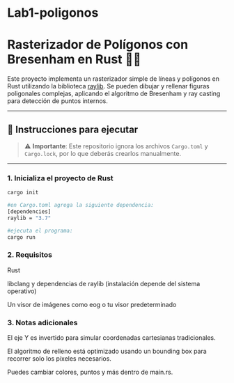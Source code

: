 # Lab1-poligonos
# Rasterizador de Polígonos con Bresenham en Rust 🦀🎨

Este proyecto implementa un rasterizador simple de líneas y polígonos en Rust utilizando la biblioteca [raylib](https://www.raylib.com/). Se pueden dibujar y rellenar figuras poligonales complejas, aplicando el algoritmo de Bresenham y ray casting para detección de puntos internos.

---

## 🚀 Instrucciones para ejecutar

> ⚠️ **Importante**: Este repositorio ignora los archivos `Cargo.toml` y `Cargo.lock`, por lo que deberás crearlos manualmente.

---

### 1. Inicializa el proyecto de Rust

```bash
cargo init

#en Cargo.toml agrega la siguiente dependencia:
[dependencies]
raylib = "3.7"

#ejecuta el programa:
cargo run
```

### 2. Requisitos

Rust

libclang y dependencias de raylib (instalación depende del sistema operativo)

Un visor de imágenes como eog o tu visor predeterminado

### 3. Notas adicionales

El eje Y es invertido para simular coordenadas cartesianas tradicionales.

El algoritmo de relleno está optimizado usando un bounding box para recorrer solo los píxeles necesarios.

Puedes cambiar colores, puntos y más dentro de main.rs.

